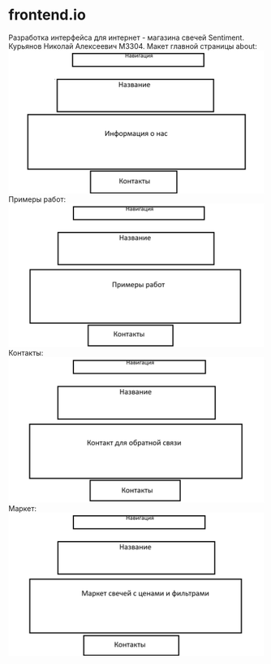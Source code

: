 # frontend.io
Разработка интерфейса для интернет - магазина свечей Sentiment. Курьянов Николай Алексеевич
M3304. 
Макет главной страницы about:
![img.png](img.png)
Примеры работ:
![img_1.png](img_1.png)
Контакты:
![img_2.png](img_2.png)
Маркет:
![img_3.png](img_3.png)